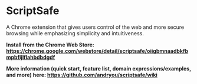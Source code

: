 # ScriptSafe
A Chrome extension that gives users control of the web and more secure browsing while emphasizing simplicity and intuitiveness.

**Install from the Chrome Web Store: https://chrome.google.com/webstore/detail/scriptsafe/oiigbmnaadbkfbmpbfijlflahbdbdgdf**

**More information (quick start, feature list, domain expressions/examples, and more) here: https://github.com/andryou/scriptsafe/wiki**